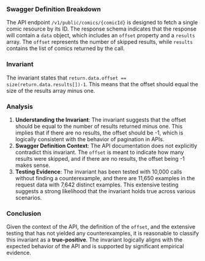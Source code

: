 ### Swagger Definition Breakdown
The API endpoint `/v1/public/comics/{comicId}` is designed to fetch a single comic resource by its ID. The response schema indicates that the response will contain a `data` object, which includes an `offset` property and a `results` array. The `offset` represents the number of skipped results, while `results` contains the list of comics returned by the call.

### Invariant
The invariant states that `return.data.offset == size(return.data.results[])-1`. This means that the offset should equal the size of the results array minus one.

### Analysis
1. **Understanding the Invariant**: The invariant suggests that the offset should be equal to the number of results returned minus one. This implies that if there are no results, the offset should be -1, which is logically consistent with the behavior of pagination in APIs.
2. **Swagger Definition Context**: The API documentation does not explicitly contradict this invariant. The `offset` is meant to indicate how many results were skipped, and if there are no results, the offset being -1 makes sense.
3. **Testing Evidence**: The invariant has been tested with 10,000 calls without finding a counterexample, and there are 11,650 examples in the request data with 7,642 distinct examples. This extensive testing suggests a strong likelihood that the invariant holds true across various scenarios.

### Conclusion
Given the context of the API, the definition of the `offset`, and the extensive testing that has not yielded any counterexamples, it is reasonable to classify this invariant as a **true-positive**. The invariant logically aligns with the expected behavior of the API and is supported by significant empirical evidence.
